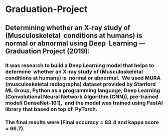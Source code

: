 # Graduation-Project
## Determining whether an X-ray study of (Musculoskeletal  conditions at humans) is normal or abnormal using Deep  Learning ​— ​Graduation Project (2019):  
### It was research to build a Deep Learning model that helps to determine  whether an X-ray study of (Musculoskeletal conditions at humans) is  normal or abnormal.  We used MURA (musculoskeletal radiographs) dataset provided by Stanford ML Group, Python as a programming language, Deep Learning  (Convolutional Neural Network Algorithm (CNN)), pre-trained model( DenseNet-161),  and the model was trained using FastAI library that based on top of  PyTorch. 

### The final results were (Final accuracy = 83.4 and kappa score = 66.7).
